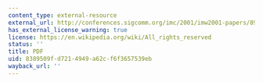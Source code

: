 ```yaml
---
content_type: external-resource
external_url: http://conferences.sigcomm.org/imc/2001/imw2001-papers/89.pdf
has_external_license_warning: true
license: https://en.wikipedia.org/wiki/All_rights_reserved
status: ''
title: PDF
uid: 8389509f-d721-4949-a62c-f6f3657539eb
wayback_url: ''
---
```

